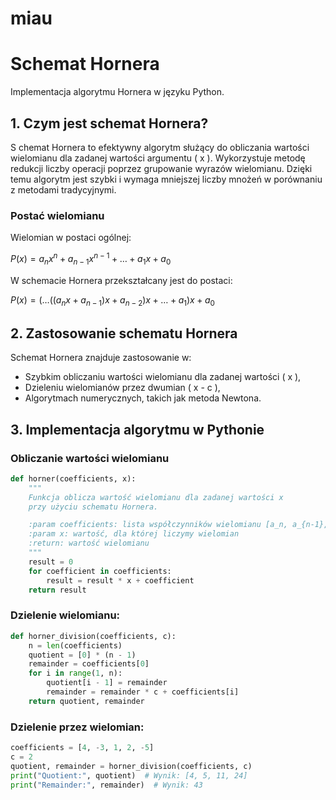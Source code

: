 # miau
# Schemat Hornera

Implementacja algorytmu Hornera w języku Python.

## 1. Czym jest schemat Hornera?

S chemat Hornera to efektywny algorytm służący do obliczania wartości wielomianu dla zadanej wartości argumentu \( x \). Wykorzystuje metodę redukcji liczby operacji poprzez grupowanie wyrazów wielomianu. Dzięki temu algorytm jest szybki i wymaga mniejszej liczby mnożeń w porównaniu z metodami tradycyjnymi.

### Postać wielomianu

Wielomian w postaci ogólnej:

$`
P(x) = a_n x^n + a_{n-1} x^{n-1} + \dots + a_1 x + a_0
`$

W schemacie Hornera przekształcany jest do postaci:

$P(x) = (\dots((a_n x + a_{n-1})x + a_{n-2})x + \dots + a_1)x + a_0$

## 2. Zastosowanie schematu Hornera

Schemat Hornera znajduje zastosowanie w:
- Szybkim obliczaniu wartości wielomianu dla zadanej wartości \( x \),
- Dzieleniu wielomianów przez dwumian \( x - c \),
- Algorytmach numerycznych, takich jak metoda Newtona.

## 3. Implementacja algorytmu w Pythonie

### Obliczanie wartości wielomianu

```python
def horner(coefficients, x):
    """
    Funkcja oblicza wartość wielomianu dla zadanej wartości x
    przy użyciu schematu Hornera.

    :param coefficients: lista współczynników wielomianu [a_n, a_{n-1}, ..., a_0]
    :param x: wartość, dla której liczymy wielomian
    :return: wartość wielomianu
    """
    result = 0
    for coefficient in coefficients:
        result = result * x + coefficient
    return result
```
### Dzielenie wielomianu:

```python
def horner_division(coefficients, c):
    n = len(coefficients)
    quotient = [0] * (n - 1)
    remainder = coefficients[0]
    for i in range(1, n):
        quotient[i - 1] = remainder
        remainder = remainder * c + coefficients[i]
    return quotient, remainder
```
### Dzielenie przez wielomian:
```python
coefficients = [4, -3, 1, 2, -5]
c = 2
quotient, remainder = horner_division(coefficients, c)
print("Quotient:", quotient)  # Wynik: [4, 5, 11, 24]
print("Remainder:", remainder)  # Wynik: 43


